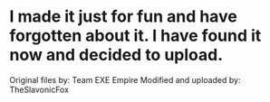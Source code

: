 I made it just for fun and have forgotten about it.
I have found it now and decided to upload.
==============================================
Original files by: Team EXE Empire
Modified and uploaded by: TheSlavonicFox

